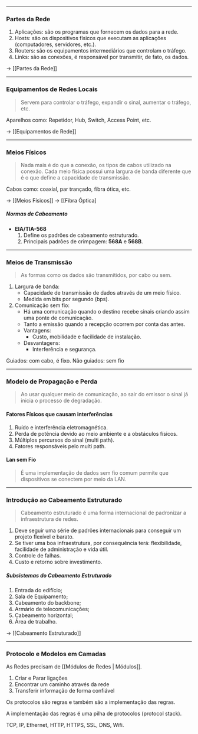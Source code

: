 
---

### Partes da Rede

1. Aplicações: são os programas que fornecem os dados para a rede.
2. Hosts: são os dispositivos físicos que executam as aplicações (computadores, servidores, etc.).
3. Routers: são os equipamentos intermediários que controlam o tráfego.
4. Links: são as conexões, é responsável por transmitir, de fato, os dados.

-> [[Partes da Rede]]

---
### Equipamentos de Redes Locais

> Servem para controlar o tráfego, expandir o sinal, aumentar o tráfego, etc.

Aparelhos como: Repetidor, Hub, Switch, Access Point, etc.

-> [[Equipamentos de Rede]]

---

### Meios Físicos

> Nada mais é do que a conexão, os tipos de cabos utilizado na conexão. Cada meio física possui uma largura de banda diferente que é o que define a capacidade de transmissão.

Cabos como: coaxial, par trançado, fibra ótica, etc.

-> [[Meios Físicos]]
-> [[Fibra Óptica]

##### Normas de Cabeamento
- **EIA/TIA-568**
	1. Define os padrões de cabeamento estruturado.
	2. Principais padrões de crimpagem: **568A** e **568B**.

---

### Meios de Transmissão

> As formas como os dados são transmitidos, por cabo ou sem.

1. Largura de banda:
	- Capacidade de transmissão de dados através de um meio físico.
	- Medida em bits por segundo (bps).
2. Comunicação sem fio:
	- Há uma comunicação quando o destino recebe sinais criando assim uma ponte de comunicação.
	- Tanto a emissão quando a recepção ocorrem por conta das antes.
	- Vantagens:
		- Custo, mobilidade e facilidade de instalação.
	- Desvantagens:
		- Interferência e segurança.

Guiados: com cabo, é fixo.
Não guiados: sem fio

---

### Modelo de Propagação e Perda

 > Ao usar qualquer meio de comunicação, ao sair do emissor o sinal já inicia o processo de degradação.
 
#### Fatores Físicos que causam interferências

1. Ruído e interferência eletromagnética.
2. Perda de potência devido ao meio ambiente e a obstáculos físicos.
3. Múltiplos percursos do sinal (multi path).
4. Fatores responsáveis pelo multi path.

#### Lan sem Fio

> É uma implementação de dados sem fio comum permite que dispositivos se conectem por meio da LAN.

---
### Introdução ao Cabeamento Estruturado

> Cabeamento estruturado é uma forma internacional de padronizar a infraestrutura de redes.

1. Deve seguir uma série de padrões internacionais para conseguir um projeto flexível e barato.
2. Se tiver uma boa infraestrutura, por consequência terá: flexibilidade, facilidade de administração e vida útil.
3. Controle de falhas.
4. Custo e retorno sobre investimento.

##### Subsistemas do Cabeamento Estruturado

1. Entrada do edifício;
2. Sala de Equipamento;
3. Cabeamento do backbone;
4. Armário de telecomunicações;
5. Cabeamento horizontal;
6. Área de trabalho.

-> [[Cabeamento Estruturado]]

---

### Protocolo e Modelos em Camadas

As Redes precisam de [[Módulos de Redes | Módulos]].

1. Criar e Parar ligações
2. Encontrar um caminho através da rede
3. Transferir informação de forma confiável

Os protocolos são regras e também são a implementação das regras.

A implementação das regras é uma pilha de protocolos (protocol stack).

TCP, IP, Ethernet, HTTP, HTTPS, SSL, DNS, Wifi.
